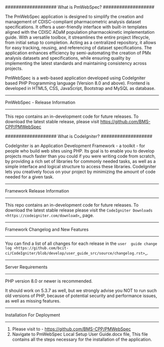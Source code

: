 ################### 
What is PmWebSpec? 
################### 
 
The PmWebSpec application is designed to simplify the creation and management of CDISC-compliant pharmacometric analysis dataset specifications. It offers a user-friendly interface with built-in templates aligned with the CDISC ADaM population pharmacokinetic implementation guide. With a versatile toolbox, it streamlines the entire project lifecycle, from initial setup to completion. Acting as a centralized repository, it allows for easy tracking, reusing, and referencing of dataset specifications. The application enhances efficiency by semi-automating the creation of PMx analysis datasets and specifications, while ensuring quality by implementing the latest standards and maintaining consistency across projects.

PmWebSpec is a web-based application developed using CodeIgniter based PHP Programming language (Version 8.0 and above). Frontend is developed in HTML5, CSS, JavaScript, Bootstrap and MySQL as database.  
 
******************************* 
PmWebSpec - Release Information 
******************************* 
 
This repo contains an in-development code for future releases. To download the latest stable release, please visit https://github.com/BMS-CPP/PMWebSpec
 

################### 
What is CodeIgniter? 
################### 
 
CodeIgniter is an Application Development Framework - a toolkit - for people 
who build web sites using PHP. Its goal is to enable you to develop projects 
much faster than you could if you were writing code from scratch, by providing 
a rich set of libraries for commonly needed tasks, as well as a simple 
interface and logical structure to access these libraries. CodeIgniter lets 
you creatively focus on your project by minimizing the amount of code needed 
for a given task. 
 
***************************
Framework Release Information 
***************************
 
This repo contains an in-development code for future releases. To download the 
latest stable release please visit the `CodeIgniter Downloads 
<https://codeigniter.com/download>`_ page. 


**********************************
Framework Changelog and New Features 
**********************************
 
You can find a list of all changes for each release in the `user 
guide change log <https://github.com/bcit-ci/CodeIgniter/blob/develop/user_guide_src/source/changelog.rst>`_. 
******************* 
Server Requirements 
******************* 
 
PHP version 8.0 or newer is recommended. 
 
It should work on 5.3.7 as well, but we strongly advise you NOT to run 
such old versions of PHP, because of potential security and performance 
issues, as well as missing features. 
 
**************************** 
Installation For Deployment 
**************************** 
 
1. Please visit to -  https://github.com/BMS-CPP/PMWebSpec 
2. Navigate to PmWebSpec Local Setup User Guide.docx file, This file contains all the steps necessary for the installation of the application. 